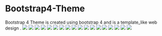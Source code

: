 # Bootstrap4-Theme
Bootstrap 4 Theme is created using bootstrap 4 and is a template_like web design .
<img src="screenshots/Screenshot (46).png">
<img src="screenshots/Screenshot (47).png">
<img src="screenshots/Screenshot (48).png">
<img src="screenshots/Screenshot (49).png">
<img src="screenshots/Screenshot (50).png">
<img src="screenshots/Screenshot (51).png">
<img src="screenshots/Screenshot (52).png">
<img src="screenshots/Screenshot (53).png">
<img src="screenshots/Screenshot (54).png">
<img src="screenshots/Screenshot (55).png">
<img src="screenshots/Screenshot (56).png">
<img src="screenshots/Screenshot (57).png">
<img src="screenshots/Screenshot (58).png">
<img src="screenshots/Screenshot (59).png">
<img src="screenshots/Screenshot (60).png">
<img src="screenshots/Screenshot (61).png">
<img src="screenshots/Screenshot (62).png">
<img src="screenshots/Screenshot (63).png">
